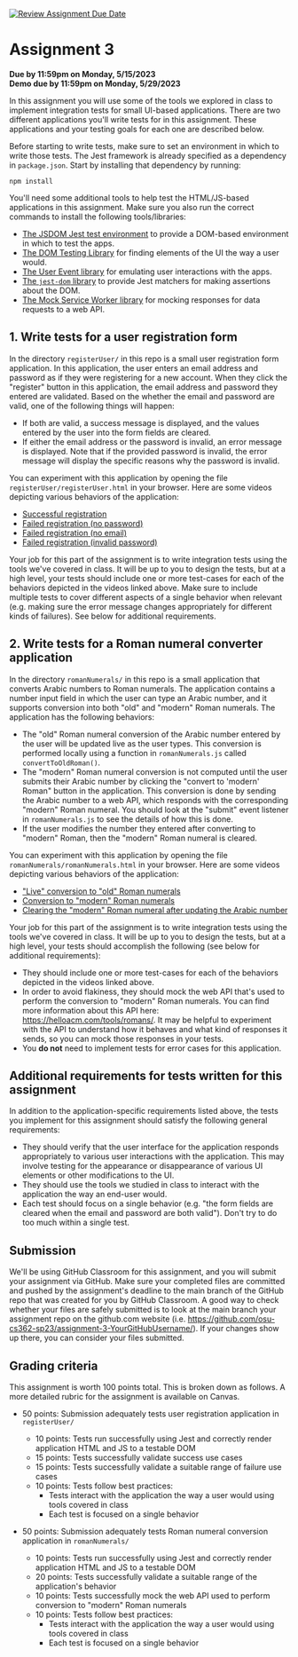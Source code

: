[![Review Assignment Due Date](https://classroom.github.com/assets/deadline-readme-button-24ddc0f5d75046c5622901739e7c5dd533143b0c8e959d652212380cedb1ea36.svg)](https://classroom.github.com/a/H4Eo6XVd)
# Assignment 3
**Due by 11:59pm on Monday, 5/15/2023** <br/>
**Demo due by 11:59pm on Monday, 5/29/2023**

In this assignment you will use some of the tools we explored in class to implement integration tests for small UI-based applications.  There are two different applications you'll write tests for in this assignment.  These applications and your testing goals for each one are described below.

Before starting to write tests, make sure to set an environment in which to write those tests.  The Jest framework is already specified as a dependency in `package.json`.  Start by installing that dependency by running:
```
npm install
```
You'll need some additional tools to help test the HTML/JS-based applications in this assignment.  Make sure you also run the correct commands to install the following tools/libraries:
  * [The JSDOM Jest test environment](https://jestjs.io/docs/tutorial-jquery) to provide a DOM-based environment in which to test the apps.
  * [The DOM Testing Library](https://testing-library.com/docs/dom-testing-library/intro) for finding elements of the UI the way a user would.
  * [The User Event library](https://testing-library.com/docs/user-event/intro) for emulating user interactions with the apps.
  * [The `jest-dom` library](https://github.com/testing-library/jest-dom#readme) to provide Jest matchers for making assertions about the DOM.
  * [The Mock Service Worker library](https://mswjs.io/) for mocking responses for data requests to a web API.

## 1. Write tests for a user registration form

In the directory `registerUser/` in this repo is a small user registration form application.  In this application, the user enters an email address and password as if they were registering for a new account.  When they click the "register" button in this application, the email address and password they entered are validated.  Based on the whether the email and password are valid, one of the following things will happen:
  * If both are valid, a success message is displayed, and the values entered by the user into the form fields are cleared.
  * If either the email address or the password is invalid, an error message is displayed.  Note that if the provided password is invalid, the error message will display the specific reasons why the password is invalid.

You can experiment with this application by opening the file `registerUser/registerUser.html` in your browser.  Here are some videos depicting various behaviors of the application:
  * [Successful registration](./videos/registerUser/registerSuccess.mp4)
  * [Failed registration (no password)](./videos/registerUser/registerFail1.mp4)
  * [Failed registration (no email)](./videos/registerUser/registerFail2.mp4)
  * [Failed registration (invalid password)](./videos/registerUser/registerFail3.mp4)

Your job for this part of the assignment is to write integration tests using the tools we've covered in class.  It will be up to you to design the tests, but at a high level, your tests should include one or more test-cases for each of the behaviors depicted in the videos linked above.  Make sure to include multiple tests to cover different aspects of a single behavior when relevant (e.g. making sure the error message changes appropriately for different kinds of failures).  See below for additional requirements.

## 2. Write tests for a Roman numeral converter application

In the directory `romanNumerals/` in this repo is a small application that converts Arabic numbers to Roman numerals.  The application contains a number input field in which the user can type an Arabic number, and it supports conversion into both "old" and "modern" Roman numerals.  The application has the following behaviors:
  * The "old" Roman numeral conversion of the Arabic number entered by the user will be updated live as the user types.  This conversion is performed locally using a function in `romanNumerals.js` called `convertToOldRoman()`.
  * The "modern" Roman numeral conversion is not computed until the user submits their Arabic number by clicking the "convert to 'modern' Roman" button in the application.  This conversion is done by sending the Arabic number to a web API, which responds with the corresponding "modern" Roman numeral.  You should look at the "submit" event listener in `romanNumerals.js` to see the details of how this is done.
  * If the user modifies the number they entered after converting to "modern" Roman, then the "modern" Roman numeral is cleared.

You can experiment with this application by opening the file `romanNumerals/romanNumerals.html` in your browser.  Here are some videos depicting various behaviors of the application:
  * ["Live" conversion to "old" Roman numerals](./videos/romanNumerals/oldRomanLiveTyping.mp4)
  * [Conversion to "modern" Roman numerals](./videos/romanNumerals/modernRoman.mp4)
  * [Clearing the "modern" Roman numeral after updating the Arabic number](./videos/romanNumerals/updateAfterModernRoman.mp4)

Your job for this part of the assignment is to write integration tests using the tools we've covered in class.  It will be up to you to design the tests, but at a high level, your tests should accomplish the following (see below for additional requirements):
  * They should include one or more test-cases for each of the behaviors depicted in the videos linked above.
  * In order to avoid flakiness, they should mock the web API that's used to perform the conversion to "modern" Roman numerals.  You can find more information about this API here: https://helloacm.com/tools/romans/.  It may be helpful to experiment with the API to understand how it behaves and what kind of responses it sends, so you can mock those responses in your tests.
  * You **do not** need to implement tests for error cases for this application.

## Additional requirements for tests written for this assignment

In addition to the application-specific requirements listed above, the tests you implement for this assignment should satisfy the following general requirements:
  * They should verify that the user interface for the application responds appropriately to various user interactions with the application.  This may involve testing for the appearance or disappearance of various UI elements or other modifications to the UI.
  * They should use the tools we studied in class to interact with the application the way an end-user would.
  * Each test should focus on a single behavior (e.g. "the form fields are cleared when the email and password are both valid").  Don't try to do too much within a single test.

## Submission

We'll be using GitHub Classroom for this assignment, and you will submit your assignment via GitHub.  Make sure your completed files are committed and pushed by the assignment's deadline to the main branch of the GitHub repo that was created for you by GitHub Classroom.  A good way to check whether your files are safely submitted is to look at the main branch your assignment repo on the github.com website (i.e. https://github.com/osu-cs362-sp23/assignment-3-YourGitHubUsername/).  If your changes show up there, you can consider your files submitted.

## Grading criteria

This assignment is worth 100 points total.  This is broken down as follows.  A more detailed rubric for the assignment is available on Canvas.

* 50 points: Submission adequately tests user registration application in `registerUser/`
  * 10 points: Tests run successfully using Jest and correctly render application HTML and JS to a testable DOM
  * 15 points: Tests successfully validate success use cases
  * 15 points: Tests successfully validate a suitable range of failure use cases
  * 10 points: Tests follow best practices:
    * Tests interact with the application the way a user would using tools covered in class
    * Each test is focused on a single behavior

* 50 points: Submission adequately tests Roman numeral conversion application in `romanNumerals/`
  * 10 points: Tests run successfully using Jest and correctly render application HTML and JS to a testable DOM
  * 20 points: Tests successfully validate a suitable range of the application's behavior
  * 10 points: Tests successfully mock the web API used to perform conversion to "modern" Roman numerals
  * 10 points: Tests follow best practices:
    * Tests interact with the application the way a user would using tools covered in class
    * Each test is focused on a single behavior
